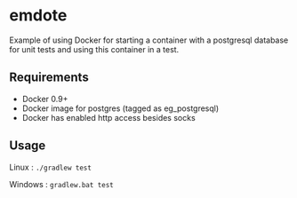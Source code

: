 emdote
======

Example of using Docker for starting a container with a postgresql database for unit tests and using this container in a test.

Requirements
------------

* Docker 0.9+
* Docker image for postgres (tagged as eg_postgresql)
* Docker has enabled http access besides socks

Usage
-----

  Linux : ``./gradlew test``
  
Windows : ``gradlew.bat test``
